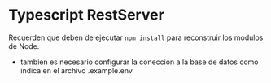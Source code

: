 # Typescript RestServer

Recuerden que deben de ejecutar `npm install` para reconstruir los modulos de Node.

- tambien es necesario configurar la coneccion a la base de datos como indica en el archivo .example.env